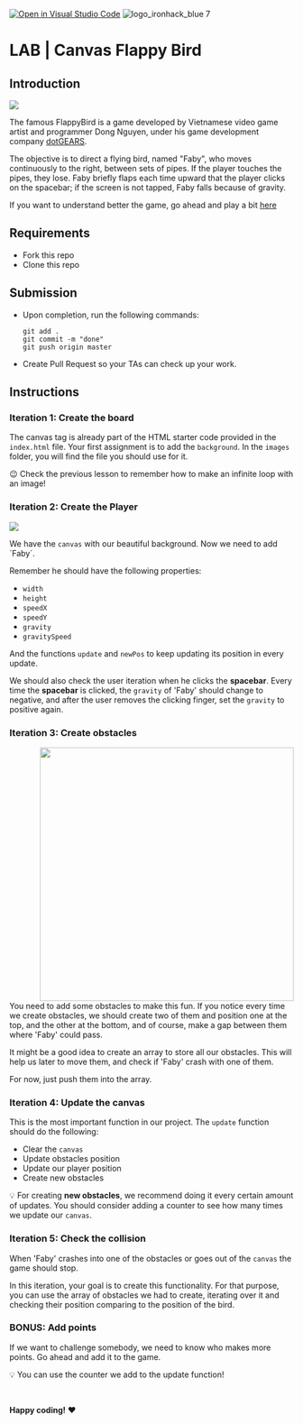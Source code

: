 [![Open in Visual Studio Code](https://classroom.github.com/assets/open-in-vscode-f059dc9a6f8d3a56e377f745f24479a46679e63a5d9fe6f495e02850cd0d8118.svg)](https://classroom.github.com/online_ide?assignment_repo_id=6834845&assignment_repo_type=AssignmentRepo)
![logo_ironhack_blue 7](https://user-images.githubusercontent.com/23629340/40541063-a07a0a8a-601a-11e8-91b5-2f13e4e6b441.png)

# LAB | Canvas Flappy Bird

## Introduction

![](https://s3-eu-west-1.amazonaws.com/ih-materials/uploads/upload_6706fdbfdce80220b94fc6c04e2c990d.jpg)

The famous FlappyBird is a game developed by Vietnamese video game artist and programmer Dong Nguyen, under his game development company [dotGEARS](https://en.wikipedia.org/wiki/DotGEARS).

The objective is to direct a flying bird, named "Faby", who moves continuously to the right, between sets of pipes. If the player touches the pipes, they lose. Faby briefly flaps each time upward that the player clicks on the spacebar; if the screen is not tapped, Faby falls because of gravity.

If you want to understand better the game, go ahead and play a bit [here](http://flappybird.io/)

## Requirements

- Fork this repo
- Clone this repo

## Submission

- Upon completion, run the following commands:

  ```
  git add .
  git commit -m "done"
  git push origin master
  ```

- Create Pull Request so your TAs can check up your work.

## Instructions

### Iteration 1: Create the board

The canvas tag is already part of the HTML starter code provided in the `index.html` file. Your first assignment is to add the `background`. In the `images` folder, you will find the file you should use for it.

:wink: Check the previous lesson to remember how to make an infinite loop with an image!

### Iteration 2: Create the Player

![](https://s3-eu-west-1.amazonaws.com/ih-materials/uploads/upload_5279ab3427a72a2fbf77cbc9e2b32664.png)

We have the `canvas` with our beautiful background. Now we need to add ´Faby´.

Remember he should have the following properties:

- `width`
- `height`
- `speedX`
- `speedY`
- `gravity`
- `gravitySpeed`

And the functions `update` and `newPos` to keep updating its position in every update.

We should also check the user iteration when he clicks the **spacebar**. Every time the **spacebar** is clicked, the `gravity` of 'Faby' should change to negative, and after the user removes the clicking finger, set the `gravity` to positive again.

### Iteration 3: Create obstacles

<img src="https://s3-eu-west-1.amazonaws.com/ih-materials/uploads/upload_032b5d79ab1c7412e747473b679f0b59.png" alt="" style="width:450px; float:right; margin-left: 50px"/>

You need to add some obstacles to make this fun. If you notice every time we create obstacles, we should create two of them and position one at the top, and the other at the bottom, and of course, make a gap between them where 'Faby' could pass.

It might be a good idea to create an array to store all our obstacles. This will help us later to move them, and check if 'Faby' crash with one of them.

For now, just push them into the array.

### Iteration 4: Update the canvas

This is the most important function in our project. The `update` function should do the following:

- Clear the `canvas`
- Update obstacles position
- Update our player position
- Create new obstacles

:bulb: For creating **new obstacles**, we recommend doing it every certain amount of updates. You should consider adding a counter to see how many times we update our `canvas`.

### Iteration 5: Check the collision

When 'Faby' crashes into one of the obstacles or goes out of the `canvas` the game should stop.

In this iteration, your goal is to create this functionality. For that purpose, you can use the array of obstacles we had to create, iterating over it and checking their position comparing to the position of the bird.

### BONUS: Add points

If we want to challenge somebody, we need to know who makes more points. Go ahead and add it to the game.

:bulb: You can use the counter we add to the update function!

<br>

**Happy coding!** :heart:
